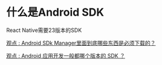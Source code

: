 # 什么是Android SDK
React Native需要23版本的SDK


[观点 : Android SDk Manager里面到底哪些东西是必须下载的？](https://www.zhihu.com/question/31935836)

[观点 : Android 应用开发一般都哪个版本的 SDK ？](https://www.zhihu.com/question/19978657)